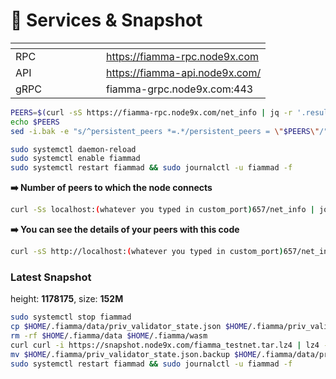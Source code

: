 # 🥦 Services & Snapshot

<table data-header-hidden><thead><tr><th width="129"></th><th></th></tr></thead><tbody><tr><td>RPC</td><td><a href="https://fiamma-rpc.node9x.com/">https://fiamma-rpc.node9x.com</a></td></tr><tr><td>API</td><td><a href="https://fiamma-api.node9x.com/">https://fiamma-api.node9x.com/</a></td></tr><tr><td>gRPC</td><td>fiamma-grpc.node9x.com:443</td></tr></tbody></table>

```bash
PEERS=$(curl -sS https://fiamma-rpc.node9x.com/net_info | jq -r '.result.peers[] | "\(.node_info.id)@\(.remote_ip):\(.node_info.listen_addr)"' | awk -F ':' '{print $1":"$(NF)}' | paste -sd, -)
echo $PEERS
sed -i.bak -e "s/^persistent_peers *=.*/persistent_peers = \"$PEERS\"/" $HOME/.fiamma/config/config.toml
```

```bash
sudo systemctl daemon-reload
sudo systemctl enable fiammad
sudo systemctl restart fiammad && sudo journalctl -u fiammad -f
```

**➡️ Number of peers to which the node connects**

```bash
curl -Ss localhost:(whatever you typed in custom_port)657/net_info | jq .result.n_peers
```

**➡️ You can see the details of your peers with this code**

```bash
curl -sS http://localhost:(whatever you typed in custom_port)657/net_info | jq -r '.result.peers[] | "\(.node_info.id)@\(.remote_ip):\(.node_info.listen_addr)"' | awk -F ':' '{print $1":"$(NF)}'
```

### Latest Snapshot
height: **1178175**, size: **152M**
```bash
sudo systemctl stop fiammad
cp $HOME/.fiamma/data/priv_validator_state.json $HOME/.fiamma/priv_validator_state.json.backup
rm -rf $HOME/.fiamma/data $HOME/.fiamma/wasm
curl curl -i https://snapshot.node9x.com/fiamma_testnet.tar.lz4 | lz4 -dc - | tar -xf - -C $HOME/.fiamma
mv $HOME/.fiamma/priv_validator_state.json.backup $HOME/.fiamma/data/priv_validator_state.json
sudo systemctl restart fiammad && sudo journalctl -u fiammad -f
```
